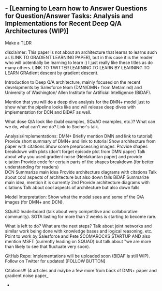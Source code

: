 ## - [Learning to Learn how to Answer Questions for Question/Answer Tasks: Analysis and Implementations for Recent Deep Q/A Architectures (WIP)]

Make  a TLDR

disclaimer: This paper is not about an architecture that learns to learns such as (LINK TO GRADIENT LEARNING PAPER), but in this case it is the reader who will potentially be learning to learn :) I just really like these titles as do many others. LINK TO TWITTER LEARNING TO LEARN BY LEARNING TO LEARN GRAdient descent by gradient descent.

Introduction to Deep Q/A architecture, mainly focused on the recent developments by Salesforce team (DMN/DMN+ from Metamind) and University of Washington/ Allen Institute for Artificial Intelligence (BiDAF). 

Mention that you will do a deep dive analysis for the DMN+ model just to show what the pipeline looks like and will release deep dives with implementation for DCN and BiDAF as well.

What dose Q/A look like (babI examples, SQuAD examples, etc.)? What can we do, what can't we do? Link to Socher's talk.

Analysis/Implementations:
DMN+ 
	   Briefly mention DMN and link to tutorial)
	   Provide short summary of DMN+ and link to tutorial
	   Show architecture from paper with citations
	   Show some preprocessing images.
	   Provide shapes breakdown with plots (don't forget episode plot from DMN paper)
	   Talk about why you used gradient noise (Neelakantan paper) and provide citation
	   Provide code for certain parts of the shapes breakdown (for better understanding for readers)   
DCN
	Summarize main idea
	Provide architecture diagrams with citations
	Talk about cool aspects of architecture but also down falls
BiDAF
	Summarize main idea, mention it is currently 2nd
	Provide architecture diagrams with citations
	Talk about cool aspects of architecture but also down falls
	
Model Interpretation:
	Show what the model sees and some of the Q/A images (for DMN+ and DCN).

SQuAD leaderboard (talk about very competitive and collaborative community). SOTA lasting for more than 2 weeks is starting to become rare.

What is left to do? What are the next steps? Talk about joint networks and similar work being done with knowledge bases and logical reasoning, etc. Point to work by Salesforce and Pete SCOMAROCKS STARTUP  AND also mention MSFT (currently leading on SQUAD) but talk about "we are more than likely to see that fluctuate very soon). 

GitHub Repo: Implementations will be uploaded soon (BiDAF is still WIP). Follow on
Twitter for updates! [FOLLOW BUTTON]

Citations!!! (4 articles and maybe a few more from back of DMN+ paper and gradient noise paper_



- 



